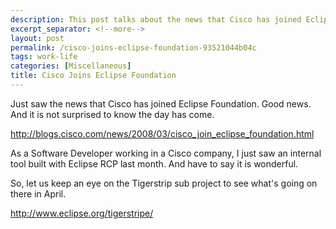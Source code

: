 ```yaml
---
description: This post talks about the news that Cisco has joined Eclipse Foundation.
excerpt_separator: <!--more-->
layout: post
permalink: /cisco-joins-eclipse-foundation-93521044b04c
tags: work-life
categories: [Miscellaneous]
title: Cisco Joins Eclipse Foundation
---
```

Just saw the news that Cisco has joined Eclipse Foundation. Good news. And it is not surprised to know the day has come.

http://blogs.cisco.com/news/2008/03/cisco_join_eclipse_foundation.html

As a Software Developer working in a Cisco company, I just saw an internal tool built with Eclipse RCP last month. And have to say it is wonderful.

So, let us keep an eye on the Tigerstrip sub project to see what's going on there in April.

http://www.eclipse.org/tigerstripe/
<!--more-->
